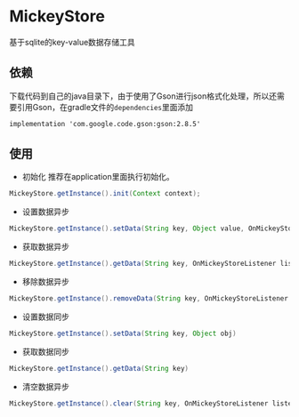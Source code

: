 # MickeyStore
基于sqlite的key-value数据存储工具

## 依赖
下载代码到自己的java目录下，由于使用了Gson进行json格式化处理，所以还需要引用Gson，在gradle文件的`dependencies`里面添加
```xml
implementation 'com.google.code.gson:gson:2.8.5'
```
## 使用
- 初始化
推荐在application里面执行初始化。
```java
MickeyStore.getInstance().init(Context context);
```

- 设置数据异步
```java
MickeyStore.getInstance().setData(String key, Object value, OnMickeyStoreListener listener);
```

- 获取数据异步
```java
MickeyStore.getInstance().getData(String key, OnMickeyStoreListener listener);
```

- 移除数据异步
```java
MickeyStore.getInstance().removeData(String key, OnMickeyStoreListener listener)
```

- 设置数据同步
```java
MickeyStore.getInstance().setData(String key, Object obj)
```

- 获取数据同步
```java
MickeyStore.getInstance().getData(String key)
```


- 清空数据异步
```java
MickeyStore.getInstance().clear(String key, OnMickeyStoreListener listener)
```
